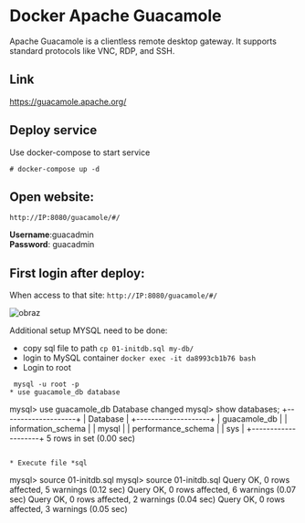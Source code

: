 # Docker Apache Guacamole

Apache Guacamole is a clientless remote desktop gateway. It supports standard protocols like VNC, RDP, and SSH.

## Link
https://guacamole.apache.org/

## Deploy service 
Use docker-compose to start service

```
# docker-compose up -d
```


## Open website:
```
http://IP:8080/guacamole/#/
```

**Username**:guacadmin  
**Password**: guacadmin  

## First login after deploy:

When access to that site: 
  ```http://IP:8080/guacamole/#/```

![obraz](https://user-images.githubusercontent.com/86531003/233181710-b6773e0d-70fa-4b49-a6fb-910b1f5246e1.png)


 
Additional setup MYSQL need to be done:

* copy sql file to path 
```cp 01-initdb.sql my-db/```
* login to MySQL container
```docker exec -it da8993cb1b76 bash```
* Login to root 
```
 mysql -u root -p
* use guacamole_db database
```
 mysql> use guacamole_db
Database changed
mysql> show databases;
+--------------------+
| Database           |
+--------------------+
| guacamole_db       |
| information_schema |
| mysql              |
| performance_schema |
| sys                |
+--------------------+
5 rows in set (0.00 sec)
```

* Execute file *sql
```
mysql> source 01-initdb.sql
mysql> source 01-initdb.sql
Query OK, 0 rows affected, 5 warnings (0.12 sec)
Query OK, 0 rows affected, 6 warnings (0.07 sec)
Query OK, 0 rows affected, 2 warnings (0.04 sec)
Query OK, 0 rows affected, 3 warnings (0.05 sec)
````
